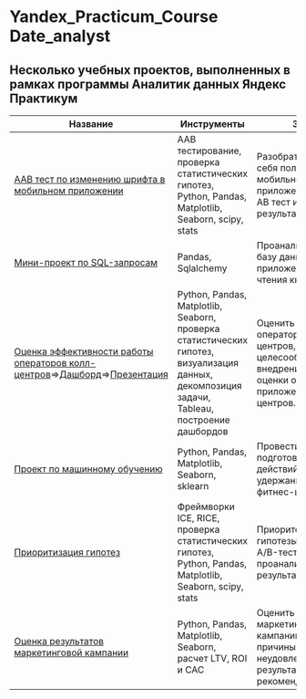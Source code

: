 # Yandex_Practicum_Course Date_analyst
## Несколько учебных проектов, выполненных в рамках программы Аналитик данных Яндекс Практикум
|Название|Инструменты|Задача|
|--------|-----------|------|
|[ААВ тест по изменению шрифта в мобильном приложении](ссылка)|ААВ тестирование, проверка статистических гипотез, Python, Pandas, Matplotlib, Seaborn, scipy, stats|Разобраться, как ведут себя пользователи мобильного приложения. Провести АВ тест и оценить результаты|
|[Мини-проект по SQL-запросам](ссылка)|Pandas, Sqlalchemy|Проанализировать базу данных приложения для чтения книг|
|[Оценка эффективности работы операторов колл-центров](https://github.com/maksimlerman/data-analyst/tree/main/Telecom)=>[Дашборд](https://public.tableau.com/views/telecom_16628338688160/Dashboard1?:language=en-US&:display_count=n&:origin=viz_share_link)=>[Презентация](https://disk.yandex.ru/i/2Ht6nUb1w5AsPg)|Python, Pandas, Matplotlib, Seaborn, проверка статистических гипотез, визуализация данных,  декомпозиция задачи, Tableau, построение дашбордов|Оценить работу операторов кол-центров, а так же, целесообразность внедрения опции оценки операторов в приложении для кол-центров.|
|[Проект по машинному обучению](ссылка)|Python, Pandas, Matplotlib, Seaborn, sklearn|Провести анализ и подготовить план действий по удержанию клиентов фитнес-центра|
|[Приоритизация гипотез](ссылка)|Фреймворки ICE, RICE, проверка статистических гипотез, Python, Pandas, Matplotlib, Seaborn, scipy, stats|Приоритезировать гипотезы, запустить A/B-тест и проанализировать результаты.|
|[Оценка результатов маркетинговой кампании](ссылка)|Python, Pandas, Matplotlib, Seaborn, расчет LTV, ROI и CAC|Оценить проведенную маркетинговую кампанию, выявить причины неудовлетворительных результатов и дать рекомендации|
